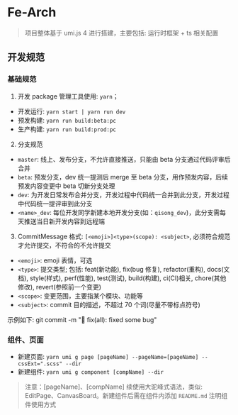 # Fe-Arch

> 项目整体基于 umi.js 4 进行搭建，主要包括: 运行时框架 + ts 相关配置

## 开发规范

### 基础规范

1. 开发 package 管理工具使用: `yarn`；

- 开发运行: `yarn start | yarn run dev`
- 预发构建: `yarn run build:beta:pc`
- 生产构建: `yarn run build:prod:pc`

2. 分支规范

- `master`: 线上、发布分支，不允许直接推送，只能由 beta 分支通过代码评审后合并
- `beta`: 预发分支，dev 统一提测后 merge 至 beta 分支，用作预发内容，后续预发内容变更中 beta 切新分支处理
- `dev`: 为开发日常发布合并分支，开发过程中代码统一合并到此分支，开发过程中代码统一提评审到此分支
- `<name>_dev`: 每位开发同学新建本地开发分支(如：`qisong_dev`)，此分支需每天推送当日新开发内容到远程端

3. CommitMessage 格式: `[<emoji>]<type>(scope): <subject>`, 必须符合规范才允许提交，不符合的不允许提交

- `<emoji>`: emoji 表情，可选
- `<type>`: 提交类型; 包括: feat(新功能), fix(bug 修复), refactor(重构), docs(文档), style(样式), perf(性能), test(测试), build(构建), ci(CI)相关, chore(其他修改), revert(参照前一个变更)
- `<scope>`: 变更范围，主要指某个模块、功能等
- `<subject>`: commit 目的描述，不超过 70 个词(尽量不带标点符号)

示例如下: git commit -m ":bug: fix(all): fixed some bug"

### 组件、页面

- 新建页面: `yarn umi g page [pageName] --pageName=[pageName] --cssExt=".scss" --dir`
- 新建组件: `yarn umi g component [compName] --dir`

> 注意：[pageName]、[compName] 续使用大驼峰式语法，类似: EditPage、CanvasBoard。新建组件后需在组件内添加 `README.md` 注明组件使用方式
